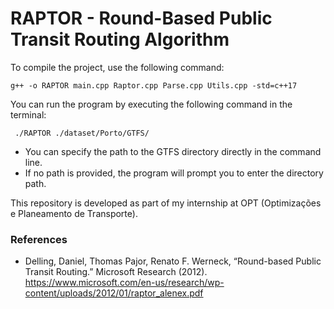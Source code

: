 # RAPTOR - Round-Based Public Transit Routing Algorithm

To compile the project, use the following command:

``` g++ -o RAPTOR main.cpp Raptor.cpp Parse.cpp Utils.cpp -std=c++17 ```

You can run the program by executing the following command in the terminal:

 ``` ./RAPTOR ./dataset/Porto/GTFS/```

 - You can specify the path to the GTFS directory directly in the command line. 
 - If no path is provided, the program will prompt you to enter the directory path.


This repository is developed as part of my internship at OPT (Optimizações e Planeamento de Transporte). 

### References
- Delling, Daniel, Thomas Pajor, Renato F. Werneck, “Round-based Public Transit Routing.” Microsoft Research (2012). https://www.microsoft.com/en-us/research/wp-content/uploads/2012/01/raptor_alenex.pdf
